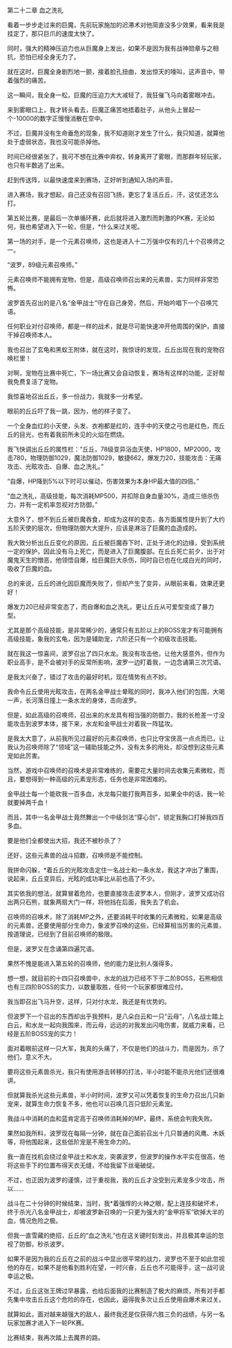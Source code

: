 第二十二章 血之洗礼


看着一步步走过来的巨魔，先前玩家施加的迟滞术对他简直没多少效果，看来我是挂定了，那只巨爪的速度太快了。

同时，强大的精神压迫力也从巨魔身上发出，如果不是因为我有战神勋章与之相抗，恐怕已经全身无力了。

就在这时，巨魔全身剧烈地一颤，接着脸孔扭曲，发出惊天的嚎叫，这声音中，带着强烈的痛苦。

这一瞬间，我全身一松，巨魔的压迫力大大减轻了，我狂催飞马向着雾眼冲去。

来到雾眼口上，我才转头看去，巨魔正痛苦地捂着肚子，从他头上冒起一个-10000的数字正慢慢消散在空中。

不过，巨魔并没有生命垂危的现象，我不知道刚才发生了什么，我只知道，就算他处于虚弱状态，我也没可能杀掉他。

时间已经很紧张了，我可不想在比赛中弃权，转身离开了雾眼，而那群年轻玩家，也只有半数逃了出来。

赶到传送阵，以最快速度来到赛场，正好听到通知入场的声音。

进入赛场，我才想起，自己还没有召回飞扬，更忘了复活丘丘，汗，这仗还怎么打。

第五轮比赛，是最后一次单循环赛，此后就将进入激烈而刺激的PK赛，无论如何，我也希望进入下一轮，但是，*什么来过关呢。

第一场的对手，是一个元素召唤师，这也是进入十二万强中仅有的几十个召唤师之一。

“波罗，89级元素召唤师。”

元素召唤师不能拥有宠物，但是，高级召唤师召出来的元素兽，实力同样非常恐怖。

波罗首先召出的是八名“金甲战士”守在自己身旁，然后，开始吟唱下一个召唤咒语。

任何职业对付召唤师，都是一样的战术，就是尽可能快速冲开他周围的保护，直接干掉召唤师本人。

我也召出了玄龟和黑蚁王附体，就在这时，我惊讶的发现，丘丘出现在我的宠物召唤栏里！

对啊，宠物在比赛中死亡，下一场比赛又会自动恢复，赛场有这样的功能，正好帮我免费复活了宠物。

我惊喜地召出丘丘，多一份战力，我就多一分希望。

眼前的丘丘吓了我一跳，因为，他的样子变了。

一个全身血红的小天使，头发、衣袍都是红的，连手中的天使之弓也是红色，而丘丘的目光，也有着我前所未见的火焰在燃烧。

我飞快调出丘丘的属性栏：“丘丘，78级变异浴血天使，HP1800，MP2000，攻击780，物理防御1029，魔法防御1029，敏捷662，爆发力20，技能攻击：无痛攻击、光眩攻击、自爆、血之洗礼。”

“自爆，HP降到5%以下时可以催动，伤害效果为本身HP最大值的四倍。”

“血之洗礼，高级技能，每次消耗MP500，并扣除自身血量30%，造成三倍杀伤力，并有一定机率忽视对方防御。”

太意外了，想不到丘丘被巨魔吞食，却成为这样的变态，各方面属性提升到了大约五阶天使的层次，但物理防御大大提升，应该是淋浴了巨魔的血造成的。

我大致分析出丘丘变化的原因，丘丘被巨魔吞下时，正处于进化的边缘，受到系统一定的保护，因此没有马上死亡，而是进入了巨魔腹部。在丘丘死亡前夕，出于对魔鬼天生的憎恶，他领悟自爆，给巨魔巨大杀伤，同时自已也在化成白光的同时，吸收了巨魔的血。

总的来说，丘丘的进化因巨魔而失败了，但却产生了变异，从眼前来看，效果还更好！

爆发力20已经非常变态了，而自爆和血之洗礼，更让丘丘从可爱型变成了暴力型。

尤其是那个高级技能，是非常稀少的，通常只有五阶以上的BOSS宠才有可能拥有高级技能，象我的玄龟，因为是辅助宠，六阶还只有一个初级攻击技能。

就在我这一惊喜间，波罗召出了四只水龙。我没有攻击他，让他大感意外，但作为职业高手，是不会被对手的反常所影响，波罗一边盯着我，一边念诵第三次咒语。

是我太兴奋了，错过了攻击的最好时机，现在情势有点不妙。

我命令丘丘使用光眩攻击，在两名金甲战士晕眩的同时，我冲入他们的包围，大喝一声，长河落日撞上一条水龙的身体，击向波罗。

但是，如此高级的召唤师，召出来的水龙具有相当强的防御力，我的长枪差一寸没能攻击到波罗本体，接下来，水龙和金甲战士对着我一阵猛攻。

是我太大意了，从前我所见过最好的元素召唤师，也只比夺宝侠高一点点而已，让我认为召唤师除了“领域”这一辅助技能之外，没有太多的用处，却没想到这些元素宠如此厉害。

当然，游戏中召唤师的召唤术是非常难练的，需要花大量时间去收集元素微粒，而且，要想得到一种高级的元素宠形态，任务也是非常困难的。

金甲战士每一个能砍我一百多血，水龙每只能打我两百多，如果全中的话，我一轮就要掉两千血！

而且，其中一名金甲战士竟然舞出一个中级剑法“穿心剑”，锁定我胸口打掉我四百多血。

要是他们全都使出大招，我还不被秒杀了？

还好，这些元素兽的战斗招数，召唤师是不能控制。

我拼命闪躲，*着丘丘的光眩攻击定住一名战士和一条水龙，我这才冲出了重围，说起来，丘丘变异后，光眩的成功率比从前也高了不少。

其实依我的想法，就算冒着危险，也要直接攻击波罗本人，但刚才，波罗又成功召出两只石熊，就象两扇大门一样，将他挡在后面，我失去了机会。

召唤师的召唤术，除了消耗MP之外，还要消耗平时收集的元素微粒，如果是高级的元素兽，还要使用部分生命力，象波罗召唤的这些，已经算相当厉害的元素兽，按道理说，已经到了目前召唤师的极限。

但是，波罗又在念诵第四遍咒语。

果然不愧是能进入第五轮的召唤师，他的能力是比别人强得多。

想一想，就目前的十四只召唤兽中，水龙的战力已经不下于二阶BOSS，石熊相信也有三四阶BOSS的实力，以数量取胜，任何一个玩家都很难应付。

我当即召出飞马升空，这样，只对付水龙，我还是有优势的。

但波罗下一个召出的东西却出乎我预料，是八朵白云和一只“云母”，八名战士踏上白云，和水龙一起向我围来，而云母，远远的对我发出闪电伤害，就威力来看，已经是五阶BOSS宠的实力！

面对着眼前这样一只大军，我真的头痛了，不仅是他们的战斗力，而是因为，杀了他们，意义不大。

要将这些元素兽杀光，我只有使用游击转移的打法，半小时能不能杀光他们还很难讲。

但就算我杀光这些元素兽，半小时时间，波罗又可以凭着恢复的生命力召出几只新宠来，就算生命力恢复不多，他也可以召唤几百只低阶元素宠。

我战斗中消耗的血和蓝肯定高于召唤师消耗掉的MP，最终，系统会判我失败。

果然如我所料，波罗现在每隔一分钟，就在自己面前召出十几只普通的风鹰、木妖等，将他围起来，这些低阶宠是不用生命力的。

我一直在找机会绕过金甲战士和水龙，突袭波罗，但波罗的操作水平实在很高，他将这些手下的位置布得天衣无缝，不给我留下丝毫破绽。

不过，也正因为波罗的谨慎，过于重视我，我的丘丘才没受到元素宠多少攻击，所以……

战斗在二十分钟的时候结束，当时，我*着强悍的火神之眼，配上连技和破坏术，终于杀光八名金甲战士，却被波罗新召唤的一只更为强大的“金甲将军”砍掉大半的血，情况危险之极。

但我一直雪藏的绝招，丘丘的“血之洗礼”也在这关键时刻发出，并且极其幸运的忽视了防御，秒杀波罗。

如果不是因为我的丘丘在之前的战斗中显出很平常的战力，波罗也不至于如此忽视他的存在，如果不是他看到胜利在望，一时兴奋，丘丘也不可能得手，这一战可说幸运之极。

不过，丘丘这张王牌过早暴露，也给后面我的比赛制造了极大的麻烦，所有对手都先集中攻击丘丘这个危险的存在，也因此，逼得我多次让丘丘使用自爆术来过关。

就算如此，面对越来越强大的敌人，最终我还是仅获得六胜三负的战绩，与另一名玩家加赛才进入下一轮PK赛。

比赛结束，我再次踏上去魔界的路。





